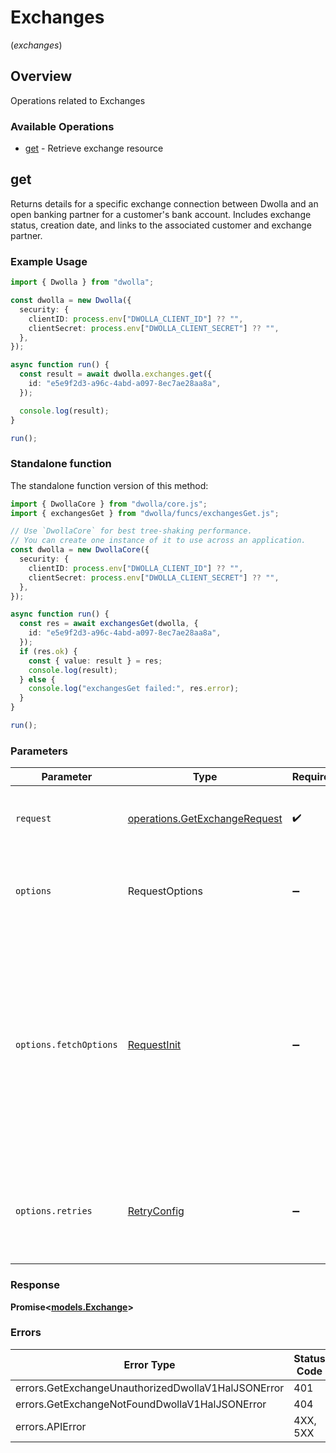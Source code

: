# Exchanges
(*exchanges*)

## Overview

Operations related to Exchanges

### Available Operations

* [get](#get) - Retrieve exchange resource

## get

Returns details for a specific exchange connection between Dwolla and an open banking partner for a customer's bank account. Includes exchange status, creation date, and links to the associated customer and exchange partner.

### Example Usage

<!-- UsageSnippet language="typescript" operationID="getExchange" method="get" path="/exchanges/{id}" -->
```typescript
import { Dwolla } from "dwolla";

const dwolla = new Dwolla({
  security: {
    clientID: process.env["DWOLLA_CLIENT_ID"] ?? "",
    clientSecret: process.env["DWOLLA_CLIENT_SECRET"] ?? "",
  },
});

async function run() {
  const result = await dwolla.exchanges.get({
    id: "e5e9f2d3-a96c-4abd-a097-8ec7ae28aa8a",
  });

  console.log(result);
}

run();
```

### Standalone function

The standalone function version of this method:

```typescript
import { DwollaCore } from "dwolla/core.js";
import { exchangesGet } from "dwolla/funcs/exchangesGet.js";

// Use `DwollaCore` for best tree-shaking performance.
// You can create one instance of it to use across an application.
const dwolla = new DwollaCore({
  security: {
    clientID: process.env["DWOLLA_CLIENT_ID"] ?? "",
    clientSecret: process.env["DWOLLA_CLIENT_SECRET"] ?? "",
  },
});

async function run() {
  const res = await exchangesGet(dwolla, {
    id: "e5e9f2d3-a96c-4abd-a097-8ec7ae28aa8a",
  });
  if (res.ok) {
    const { value: result } = res;
    console.log(result);
  } else {
    console.log("exchangesGet failed:", res.error);
  }
}

run();
```

### Parameters

| Parameter                                                                                                                                                                      | Type                                                                                                                                                                           | Required                                                                                                                                                                       | Description                                                                                                                                                                    |
| ------------------------------------------------------------------------------------------------------------------------------------------------------------------------------ | ------------------------------------------------------------------------------------------------------------------------------------------------------------------------------ | ------------------------------------------------------------------------------------------------------------------------------------------------------------------------------ | ------------------------------------------------------------------------------------------------------------------------------------------------------------------------------ |
| `request`                                                                                                                                                                      | [operations.GetExchangeRequest](../../models/operations/getexchangerequest.md)                                                                                                 | :heavy_check_mark:                                                                                                                                                             | The request object to use for the request.                                                                                                                                     |
| `options`                                                                                                                                                                      | RequestOptions                                                                                                                                                                 | :heavy_minus_sign:                                                                                                                                                             | Used to set various options for making HTTP requests.                                                                                                                          |
| `options.fetchOptions`                                                                                                                                                         | [RequestInit](https://developer.mozilla.org/en-US/docs/Web/API/Request/Request#options)                                                                                        | :heavy_minus_sign:                                                                                                                                                             | Options that are passed to the underlying HTTP request. This can be used to inject extra headers for examples. All `Request` options, except `method` and `body`, are allowed. |
| `options.retries`                                                                                                                                                              | [RetryConfig](../../lib/utils/retryconfig.md)                                                                                                                                  | :heavy_minus_sign:                                                                                                                                                             | Enables retrying HTTP requests under certain failure conditions.                                                                                                               |

### Response

**Promise\<[models.Exchange](../../models/exchange.md)\>**

### Errors

| Error Type                                         | Status Code                                        | Content Type                                       |
| -------------------------------------------------- | -------------------------------------------------- | -------------------------------------------------- |
| errors.GetExchangeUnauthorizedDwollaV1HalJSONError | 401                                                | application/vnd.dwolla.v1.hal+json                 |
| errors.GetExchangeNotFoundDwollaV1HalJSONError     | 404                                                | application/vnd.dwolla.v1.hal+json                 |
| errors.APIError                                    | 4XX, 5XX                                           | \*/\*                                              |